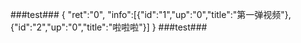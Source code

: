 ###test###
{
"ret":"0",
"info":[{"id":"1","up":"0","title":"第一弹视频"},
        {"id":"2","up":"0","title":"啦啦啦"}]
}
###test###
